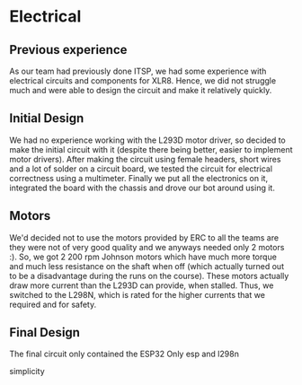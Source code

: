 # Electrical

## Previous experience
As our team had previously done ITSP, we had some experience with electrical circuits and components for XLR8.
Hence, we did not struggle much and were able to design the circuit and make it relatively quickly.


## Initial Design
We had no experience working with the L293D motor driver, so decided to make the initial circuit with it (despite there being better, easier to 
implement motor drivers). After making the circuit using female headers, short wires and a lot of solder on a circuit board, we tested the circuit for electrical
correctness using a multimeter. Finally we put all the electronics on it, integrated the board with the chassis and drove our bot around using it.


## Motors
We'd decided not to use the motors provided by ERC to all the teams are they were not of very good quality and we anyways needed only 2 motors :).
So, we got 2 200 rpm Johnson motors which have much more torque and much less resistance on the shaft when off (which actually turned out to be a disadvantage 
during the runs on the course).
These motors actually draw more current than the L293D can provide, when stalled. Thus, we switched to the L298N, which is rated for the higher currents that we required 
and for safety.

## Final Design
The final circuit only contained the ESP32
Only esp and l298n

simplicity
